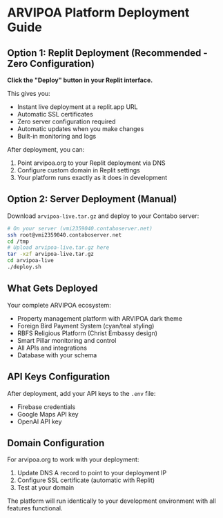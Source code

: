 # ARVIPOA Platform Deployment Guide

## Option 1: Replit Deployment (Recommended - Zero Configuration)

**Click the "Deploy" button in your Replit interface.**

This gives you:
- Instant live deployment at a replit.app URL
- Automatic SSL certificates
- Zero server configuration required
- Automatic updates when you make changes
- Built-in monitoring and logs

After deployment, you can:
1. Point arvipoa.org to your Replit deployment via DNS
2. Configure custom domain in Replit settings
3. Your platform runs exactly as it does in development

## Option 2: Server Deployment (Manual)

Download `arvipoa-live.tar.gz` and deploy to your Contabo server:

```bash
# On your server (vmi2359040.contaboserver.net)
ssh root@vmi2359040.contaboserver.net
cd /tmp
# Upload arvipoa-live.tar.gz here
tar -xzf arvipoa-live.tar.gz
cd arvipoa-live
./deploy.sh
```

## What Gets Deployed

Your complete ARVIPOA ecosystem:
- Property management platform with ARVIPOA dark theme
- Foreign Bird Payment System (cyan/teal styling)
- RBFS Religious Platform (Christ Embassy design)
- Smart Pillar monitoring and control
- All APIs and integrations
- Database with your schema

## API Keys Configuration

After deployment, add your API keys to the `.env` file:
- Firebase credentials
- Google Maps API key  
- OpenAI API key

## Domain Configuration

For arvipoa.org to work with your deployment:
1. Update DNS A record to point to your deployment IP
2. Configure SSL certificate (automatic with Replit)
3. Test at your domain

The platform will run identically to your development environment with all features functional.
